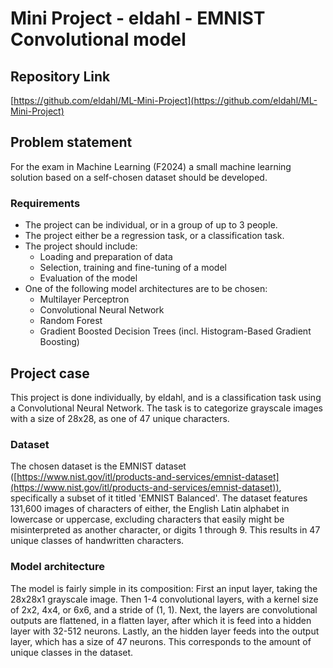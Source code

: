 # Mini Project - eldahl - EMNIST Convolutional model
## Repository Link
[https://github.com/eldahl/ML-Mini-Project](https://github.com/eldahl/ML-Mini-Project)
## Problem statement
For the exam in Machine Learning (F2024) a small machine learning solution based on a self-chosen dataset should be developed. 
### Requirements
- The project can be individual, or in a group of up to 3 people.
- The project either be a regression task, or a classification task.
- The project should include:
	- Loading and preparation of data
	- Selection, training and fine-tuning of a model
	- Evaluation of the model
- One of the following model architectures are to be chosen:
	- Multilayer Perceptron
	- Convolutional Neural Network
	- Random Forest
	- Gradient Boosted Decision Trees (incl. Histogram-Based Gradient Boosting)

## Project case
This project is done individually, by eldahl, and is a classification task using a Convolutional Neural Network. The task is to categorize grayscale images with a size of 28x28, as one of 47 unique characters.
### Dataset
The chosen dataset is the EMNIST dataset ([https://www.nist.gov/itl/products-and-services/emnist-dataset](https://www.nist.gov/itl/products-and-services/emnist-dataset)), specifically a subset of it titled 'EMNIST Balanced'. The dataset features 131,600 images of characters of either, the English Latin alphabet in lowercase or uppercase, excluding characters that easily might be misinterpreted as another character, or digits 1 through 9. This results in 47 unique classes of handwritten characters.
### Model architecture
The model is fairly simple in its composition: 
First an input layer, taking the 28x28x1 grayscale image. Then 1-4 convolutional layers, with a kernel size of 2x2, 4x4, or 6x6, and a stride of (1, 1). Next, the layers are convolutional outputs are flattened, in a flatten layer, after which it is feed into a hidden layer with 32-512 neurons. Lastly, an the hidden layer feeds into the output layer, which has a size of 47 neurons. This corresponds to the amount of unique classes in the dataset.
